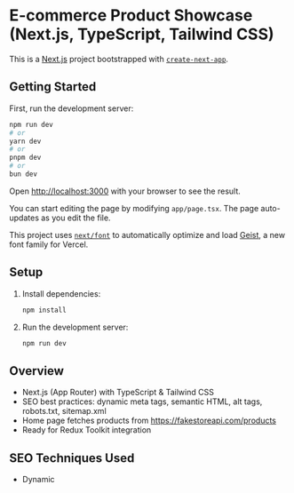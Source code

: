 # E-commerce Product Showcase (Next.js, TypeScript, Tailwind CSS)

This is a [Next.js](https://nextjs.org) project bootstrapped with [`create-next-app`](https://nextjs.org/docs/app/api-reference/cli/create-next-app).

## Getting Started

First, run the development server:

```bash
npm run dev
# or
yarn dev
# or
pnpm dev
# or
bun dev
```

Open [http://localhost:3000](http://localhost:3000) with your browser to see the result.

You can start editing the page by modifying `app/page.tsx`. The page auto-updates as you edit the file.

This project uses [`next/font`](https://nextjs.org/docs/app/building-your-application/optimizing/fonts) to automatically optimize and load [Geist](https://vercel.com/font), a new font family for Vercel.

## Setup

1. Install dependencies:
   ```sh
   npm install
   ```
2. Run the development server:
   ```sh
   npm run dev
   ```

## Overview

- Next.js (App Router) with TypeScript & Tailwind CSS
- SEO best practices: dynamic meta tags, semantic HTML, alt tags, robots.txt, sitemap.xml
- Home page fetches products from https://fakestoreapi.com/products
- Ready for Redux Toolkit integration

## SEO Techniques Used

- Dynamic <title> and <meta description> via next/head
- Semantic HTML elements (<main>, <section>, etc.)
- Images with descriptive alt attributes
- Clean, crawlable URLs
- robots.txt and sitemap.xml in /public

## Learn More

To learn more about Next.js, take a look at the following resources:

- [Next.js Documentation](https://nextjs.org/docs) - learn about Next.js features and API.
- [Learn Next.js](https://nextjs.org/learn) - an interactive Next.js tutorial.

You can check out [the Next.js GitHub repository](https://github.com/vercel/next.js) - your feedback and contributions are welcome!

## Deploy on Vercel

The easiest way to deploy your Next.js app is to use the [Vercel Platform](https://vercel.com/new?utm_medium=default-template&filter=next.js&utm_source=create-next-app&utm_campaign=create-next-app-readme) from the creators of Next.js.

Check out our [Next.js deployment documentation](https://nextjs.org/docs/app/building-your-application/deploying) for more details.

---

Replace this README as you build out features!
